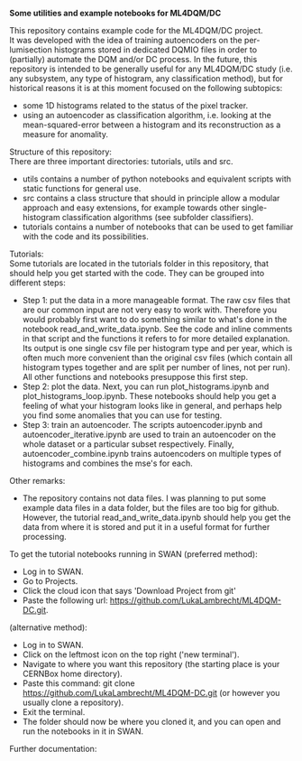 **Some utilities and example notebooks for ML4DQM/DC**  
  
This repository contains example code for the ML4DQM/DC project.  
It was developed with the idea of training autoencoders on the per-lumisection histograms stored in dedicated DQMIO files in order to (partially) automate the DQM and/or DC process. In the future, this repository is intended to be generally useful for any ML4DQM/DC study (i.e. any subsystem, any type of histogram, any classification method), but for historical reasons it is at this moment focused on the following subtopics:  
- some 1D histograms related to the status of the pixel tracker.
- using an autoencoder as classification algorithm, i.e. looking at the mean-squared-error between a histogram and its reconstruction as a measure for anomality.  

Structure of this repository:  
There are three important directories: tutorials, utils and src.  
- utils contains a number of python notebooks and equivalent scripts with static functions for general use.
- src contains a class structure that should in principle allow a modular approach and easy extensions, for example towards other single-histogram classification algorithms (see subfolder classifiers).
- tutorials contains a number of notebooks that can be used to get familiar with the code and its possibilities. 

Tutorials:  
Some tutorials are located in the tutorials folder in this repository, that should help you get started with the code. They can be grouped into different steps:
- Step 1: put the data in a more manageable format. The raw csv files that are our common input are not very easy to work with. Therefore you would probably first want to do something similar to what's done in the notebook read\_and\_write\_data.ipynb. See the code and inline comments in that script and the functions it refers to for more detailed explanation. Its output is one single csv file per histogram type and per year, which is often much more convenient than the original csv files (which contain all histogram types together and are split per number of lines, not per run). All other functions and notebooks presuppose this first step.  
- Step 2: plot the data. Next, you can run plot\_histograms.ipynb and plot\_histograms\_loop.ipynb. These notebooks should help you get a feeling of what your histogram looks like in general, and perhaps help you find some anomalies that you can use for testing.  
- Step 3: train an autoencoder. The scripts autoencoder.ipynb and autoencoder\_iterative.ipynb are used to train an autoencoder on the whole dataset or a particular subset respectively. Finally, autoencoder\_combine.ipynb trains autoencoders on multiple types of histograms and combines the mse's for each.  
  
Other remarks:  
- The repository contains not data files. I was planning to put some example data files in a data folder, but the files are too big for github. However, the tutorial read\_and\_write\_data.ipynb should help you get the data from where it is stored and put it in a useful format for further processing. 
  
To get the tutorial notebooks running in SWAN (preferred method):  
- Log in to SWAN.
- Go to Projects.
- Click the cloud icon that says 'Download Project from git'
- Paste the following url: https://github.com/LukaLambrecht/ML4DQM-DC.git. 

(alternative method):
- Log in to SWAN.
- Click on the leftmost icon on the top right ('new terminal').
- Navigate to where you want this repository (the starting place is your CERNBox home directory).
- Paste this command: git clone https://github.com/LukaLambrecht/ML4DQM-DC.git (or however you usually clone a repository).
- Exit the terminal.
- The folder should now be where you cloned it, and you can open and run the notebooks in it in SWAN.  

Further documentation: 
